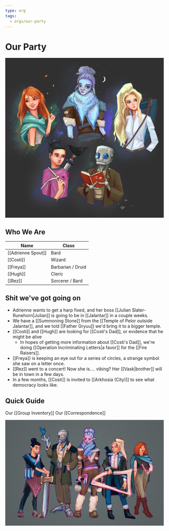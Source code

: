 ```yaml
---
type: org
tags:
  - orgs/our-party
---
```


# Our Party
![](/assets/obsidian/our%20party%20group%202.jpeg)

## Who We Are

|Name| Class|
|------|------|
| [[Adrienne Spout]] | Bard |
| [[Costi]] | Wizard |
| [[Freya]] | Barbarian / Druid |
| [[Hugh]] | Cleric |
| [[Rez]] | Sorcerer / Bard |


## Shit we've got going on
- Adrienne wants to get a harp fixed, and her boss [[Julian Slater-Runehorn|Julian]] is going to be in [[Jalantar]] in a couple weeks. 
- We have a [[Summoning Stone]] from the [[Temple of Pelor outside Jalantar]], and we told [[Father Gryuu]] we'd bring it to a bigger temple.
- [[Costi]] and [[Hugh]] are looking for [[Costi's Dad]], or evidence that he might be alive
	- In hopes of getting more information about [[Costi's Dad]], we're doing [[Operation Incriminating Letters|a favor]] for the [[Fire Raisers]].
- [[Freya]] is keeping an eye out for a series of circles, a strange symbol she saw on a letter once.
- [[Rez]] went to a concert! Now she is.... vibing? Her [[Vask|brother]] will be in town in a few days.
- In a few months, [[Costi]] is invited to [[Arkhosia (City)]] to see what democracy looks like.

## Quick Guide
Our [[Group Inventory]]
Our [[Correspondence]]


![](/assets/obsidian/our%20party%20group%203.jpeg)

